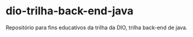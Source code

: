 # dio-trilha-back-end-java
Repositório para fins educativos da trilha da DIO, trilha back-end de java.
